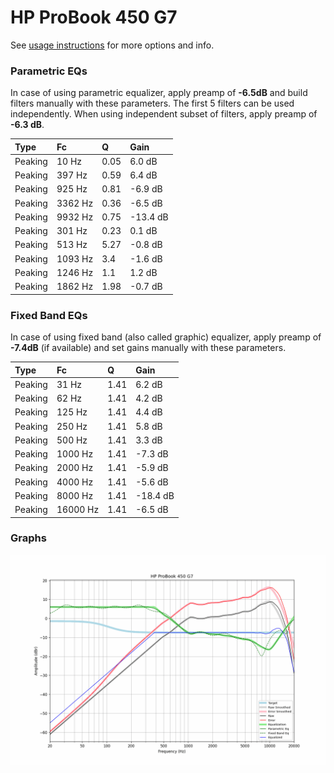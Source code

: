 # HP ProBook 450 G7
See [usage instructions](https://github.com/jaakkopasanen/AutoEq#usage) for more options and info.

### Parametric EQs
In case of using parametric equalizer, apply preamp of **-6.5dB** and build filters manually
with these parameters. The first 5 filters can be used independently.
When using independent subset of filters, apply preamp of **-6.3 dB**.

| Type    | Fc      |    Q | Gain     |
|:--------|:--------|:-----|:---------|
| Peaking | 10 Hz   | 0.05 | 6.0 dB   |
| Peaking | 397 Hz  | 0.59 | 6.4 dB   |
| Peaking | 925 Hz  | 0.81 | -6.9 dB  |
| Peaking | 3362 Hz | 0.36 | -6.5 dB  |
| Peaking | 9932 Hz | 0.75 | -13.4 dB |
| Peaking | 301 Hz  | 0.23 | 0.1 dB   |
| Peaking | 513 Hz  | 5.27 | -0.8 dB  |
| Peaking | 1093 Hz | 3.4  | -1.6 dB  |
| Peaking | 1246 Hz | 1.1  | 1.2 dB   |
| Peaking | 1862 Hz | 1.98 | -0.7 dB  |

### Fixed Band EQs
In case of using fixed band (also called graphic) equalizer, apply preamp of **-7.4dB**
(if available) and set gains manually with these parameters.

| Type    | Fc       |    Q | Gain     |
|:--------|:---------|:-----|:---------|
| Peaking | 31 Hz    | 1.41 | 6.2 dB   |
| Peaking | 62 Hz    | 1.41 | 4.2 dB   |
| Peaking | 125 Hz   | 1.41 | 4.4 dB   |
| Peaking | 250 Hz   | 1.41 | 5.8 dB   |
| Peaking | 500 Hz   | 1.41 | 3.3 dB   |
| Peaking | 1000 Hz  | 1.41 | -7.3 dB  |
| Peaking | 2000 Hz  | 1.41 | -5.9 dB  |
| Peaking | 4000 Hz  | 1.41 | -5.6 dB  |
| Peaking | 8000 Hz  | 1.41 | -18.4 dB |
| Peaking | 16000 Hz | 1.41 | -6.5 dB  |

### Graphs
![](./HP%20ProBook%20450%20G7.png)